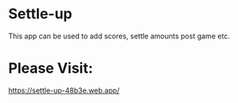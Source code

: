 # Settle-up

This app can be used to add scores, settle amounts post game etc.

# Please Visit:

https://settle-up-48b3e.web.app/